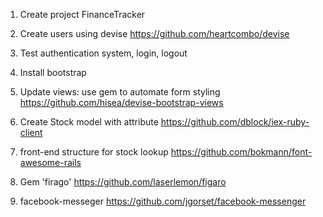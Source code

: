 1. Create project FinanceTracker

2. Create users using devise
  https://github.com/heartcombo/devise

3. Test authentication system, login, logout

4. Install bootstrap

5. Update views: use gem to automate form styling
  https://github.com/hisea/devise-bootstrap-views

6. Create Stock model with attribute
  https://github.com/dblock/iex-ruby-client

7. front-end structure for stock lookup
  https://github.com/bokmann/font-awesome-rails

8. Gem 'firago'
  https://github.com/laserlemon/figaro

9. facebook-messeger
  https://github.com/jgorset/facebook-messenger
